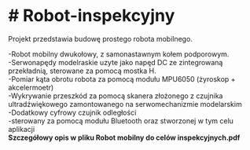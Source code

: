 <h1><b><big># Robot-inspekcyjny</big></b></h1>
Projekt przedstawia budowę prostego robota mobilnego.<br>

<p>-Robot mobilny dwukołowy, z samonastawnym kołem podporowym.<br>
-Serwonapędy modelraskie uzyte jako napęd DC ze zintegrowaną przekładnią, sterowane za pomocą mostka H.<br>
-Pomiar kąta obrotu robota za pomocą modułu MPU6050 (żyroskop + akcelermoetr)<br>
-Wykrywanie przeszkód za pomocą skanera złożonego z czujnika ultradźwiękowego zamontowanego na serwomechanizmie modelarskim<br>
-Dodatkowy cyfrowy czujnik odległości<br>
-sterowany za pomocą modułu Bluetooth oraz stworzonej w tym celu aplikacji<br> 
<b> Szczegółowy opis w pliku Robot mobilny do celów inspekcyjnych.pdf </b></p>
